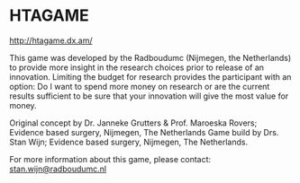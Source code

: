 # HTAGAME

http://htagame.dx.am/

This game was developed by the Radboudumc (Nijmegen, the Netherlands) to provide more insight in the research choices prior to release of an innovation. Limiting the budget for research provides the participant with an option: Do I want to spend more money on research or are the current results sufficient to be sure that your innovation will give the most value for money.

Original concept by Dr. Janneke Grutters & Prof. Maroeska Rovers; Evidence based surgery, Nijmegen, The Netherlands
Game build by Drs. Stan Wijn; Evidence based surgery, Nijmegen, The Netherlands.

For more information about this game, please contact: stan.wijn@radboudumc.nl
